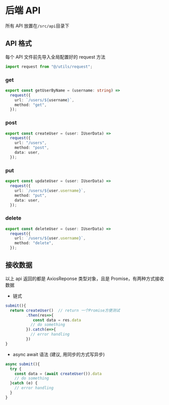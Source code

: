 # 后端 API

所有 API 放置在`/src/api`目录下

## API 格式

每个 API 文件前先导入全局配置好的 request 方法

```ts
import request from "@/utils/request";
```

### get

```ts
export const getUserByName = (username: string) =>
  request({
    url: `/users/${username}`,
    method: "get",
  });
```

### post

```ts
export const createUser = (user: IUserData) =>
  request({
    url: "/users",
    method: "post",
    data: user,
  });
```

### put

```ts
export const updateUser = (user: IUserData) =>
  request({
    url: `/users/${user.username}`,
    method: "put",
    data: user,
  });
```

### delete

```ts
export const deleteUser = (user: IUserData) =>
  request({
    url: `/users/${user.username}`,
    method: "delete",
  });
```

## 接收数据

以上 api 返回的都是 AxiosReponse 类型对象，且是 Promise，有两种方式接收数据

- 链式

```ts
submit(){
  return createUser()  // return 一个Promise方便测试
         .then(res=>{
            const data = res.data
           // do something
         }).catch(e=>{
           // error handling
         })
}

```

- async await 语法 (建议, 用同步的方式写异步)

```ts
async submit(){
  try {
    const data = (await createUser()).data
    // do something
  }catch (e) {
    // error handling
  }
}
```

